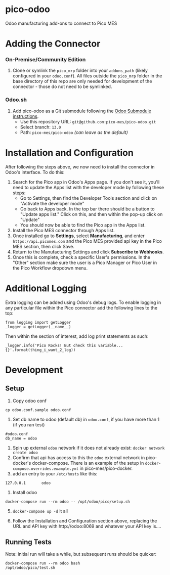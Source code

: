 # pico-odoo

Odoo manufacturing add-ons to connect to Pico MES

# Adding the Connector

### On-Premise/Community Edition

1. Clone or symlink the `pico_mrp` folder into your `addons_path` (likely configured in your `odoo.conf`). All files outside the `pico_mrp` folder in the base directory of this repo are only needed for development of the connector - those do not need to be symlinked.

### Odoo.sh

1. Add pico-odoo as a Git submodule following the [Odoo Submodule instructions](https://www.odoo.com/documentation/user/13.0/odoo_sh/advanced/submodules.html).
   - Use this repository URL: `git@github.com:pico-mes/pico-odoo.git`
   - Select branch: `13.0`
   - Path: `pico-mes/pico-odoo` _(can leave as the default)_

# Installation and Configuration

After following the steps above, we now need to install the connector in Odoo's interface. To do this:

1. Search for the Pico app in Odoo's Apps page. If you don't see it, you'll need to update the Apps list with the developer mode by following these steps:
   - Go to Settings, then find the Developer Tools section and click on "Activate the developer mode"
   - Go back to Apps back. In the top bar there should be a button to "Update apps list." Click on this, and then within the pop-up click on "Update"
   - You should now be able to find the Pico app in the Apps list.
1. Install the Pico MES connector through Apps list.
1. Once installed go to **Settings**, select **Manufacturing**, and enter `https://api.picomes.com` and the Pico MES provided api key in the Pico MES section, then click Save.
1. Return to the Manufacturing Settings and click **Subscribe to Webhooks**.
1. Once this is complete, check a specific User's permissions. In the "Other" section make sure the user is a Pico Manager or Pico User in the Pico Workflow dropdown menu.

# Additional Logging

Extra logging can be added using Odoo's debug logs. To enable logging in any particular file within the Pico connector add the following lines to the top:

```
from logging import getLogger
_logger = getLogger(__name__)
```

Then within the section of interest, add log print statements as such:

```
_logger.info('Pico Rocks! But check this variable... {}'.format(thing_i_want_2_log))
```

# Development

## Setup

1. Copy odoo conf

```
cp odoo.conf.sample odoo.conf
```

1. Set db name to odoo (default db) in `odoo.conf`, if you have more than 1 (if you ran test)

```
#odoo.conf
db_name = odoo
```

1. Spin up external `odoo` network if it does not already exist: `docker network create odoo`
1. Confirm that api has access to this the `odoo` external network in pico-docker's docker-compose. There is an example of the setup in `docker-compose.overrides.example.yml` in pico-mes/pico-docker.
1. add an entry to your `/etc/hosts` like this:

```
127.0.0.1       odoo
```

1. Install odoo

```
docker-compose run --rm odoo -- /opt/odoo/pico/setup.sh
```

5. `docker-compose up -d` it all

1. Follow the Installation and Configuration section above, replacing the URL and API key with http://odoo:8069 and whatever your API key is....

## Running Tests

Note: initial run will take a while, but subsequent runs should be quicker:

```
docker-compose run --rm odoo bash
/opt/odoo/pico/test.sh
```
